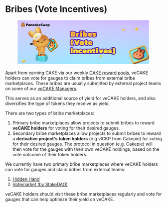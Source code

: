 # Bribes (Vote Incentives)

<figure><img src="../../.gitbook/assets/image (1).png" alt=""><figcaption></figcaption></figure>

Apart from earning CAKE via our weekly [CAKE reward pools](earn-cake-weekly/),  veCAKE holders can vote for gauges to claim bribes from external bribe marketplaces. These bribes are usually submitted by external project teams on some of our [veCAKE Managers](vecake-managers.md).&#x20;

This serves as an additional source of yield for veCAKE holders, and also diversifies the type of tokens they receive as yield.

There are two types of bribe marketplaces:&#x20;

1. Primary bribe marketplaces allow projects to submit bribes to reward **veCAKE holders** for voting for their desired gauges.
2. Secondary bribe marketplaces allow projects to submit bribes to reward a **derivative project's token holders** (e.g vlCKP from Cakepie) for voting for their desired gauges. The protocol in question (e.g. Cakepie) will then vote for the gauges with their own veCAKE holdings, based on the vote outcome of their token holders.

We currently have two primary bribe marketplaces where veCAKE holders can vote for gauges and claim bribes from external teams:

1. [Hidden Hand](https://hiddenhand.finance/pancakeswap)
2. [Votemarket (by StakeDAO)](https://votemarket.stakedao.org/?market=cake\&solution=All)

veCAKE holders should visit these bribe marketplaces regularly and vote for gauges that can help optimize their yield on veCAKE.
